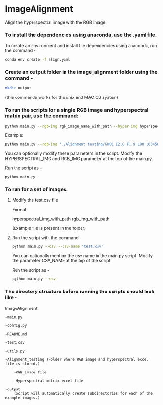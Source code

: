 # ImageAlignment
Align the hyperspectral image with the RGB image

### To install the dependencies using anaconda, use the .yaml file. 
To create an environment and install the dependencies using anaconda, run the command -
```bash
conda env create -f align.yaml
```
### Create an output folder in the image_alignment folder using the command -
```bash
mkdir output
```
(this commands works for the unix and MAC OS system)


### To run the scripts for a single RGB image and hyperspectral matrix pair, use the command:
```bash
python main.py --rgb-img rgb_image_name_with_path --hyper-img hyperspectral_image_name_with_path
```
Example:
```bash
python main.py --rgb-img './Alignment_testing/GWO1_I2.0_F1.9_L80_103450_0_0_0_rgb.jpg' --hyper-img './Alignment_testing/GWO1_I2.0_F1.9_L80_103450_0_0_0.xlsx'
```

You can optionally modify these parameters in the script. Modify the HYPERSPECTRAL_IMG and RGB_IMG parameter at the top of the main.py.

Run the script as -
```bash
python main.py
```

### To run for a set of images.
1. Modify the test.csv file 

    Format:
    
    hyperspectral_img_with_path rgb_img_with_path
    
    (Example file is present in the folder)

2. Run the script with the command - 
    ```bash
    python main.py --csv --csv-name 'test.csv'
    ```
    
    You can optionally mention the csv name in the main.py script. Modify the parameter CSV_NAME at the top of the script.

    Run the script as -
    ```bash
    python main.py --csv
    ```
    
### The directory structure before running the scripts should look like -
ImageAlignment

    -main.py

    -config.py
    
    -README.md
    
    -test.csv
    
    -utils.py
    
    -Alignment_testing (Folder where RGB image and hyperspectral excel file is stored.)
        
        -RGB_image file
        
        -Hyperspectral matrix excel file
    
    -output
        (Script will automatically create subdirectories for each of the example images.)
        
